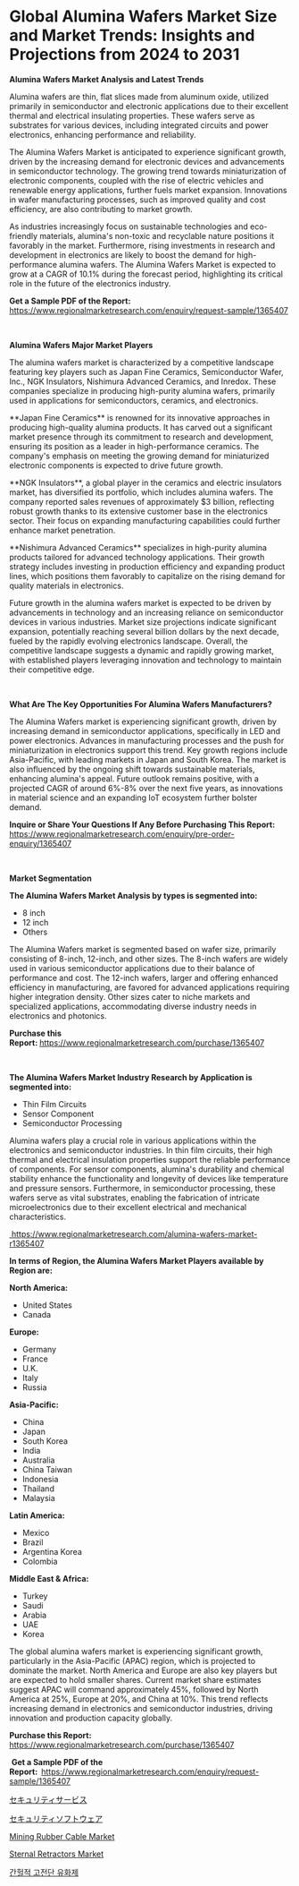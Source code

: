 <p><h1>Global Alumina Wafers Market Size and Market Trends: Insights and Projections from 2024 to 2031</h1></p><p><strong>Alumina Wafers Market Analysis and Latest Trends</strong></p>
<p><p>Alumina wafers are thin, flat slices made from aluminum oxide, utilized primarily in semiconductor and electronic applications due to their excellent thermal and electrical insulating properties. These wafers serve as substrates for various devices, including integrated circuits and power electronics, enhancing performance and reliability.</p><p>The Alumina Wafers Market is anticipated to experience significant growth, driven by the increasing demand for electronic devices and advancements in semiconductor technology. The growing trend towards miniaturization of electronic components, coupled with the rise of electric vehicles and renewable energy applications, further fuels market expansion. Innovations in wafer manufacturing processes, such as improved quality and cost efficiency, are also contributing to market growth.</p><p>As industries increasingly focus on sustainable technologies and eco-friendly materials, alumina's non-toxic and recyclable nature positions it favorably in the market. Furthermore, rising investments in research and development in electronics are likely to boost the demand for high-performance alumina wafers. The Alumina Wafers Market is expected to grow at a CAGR of 10.1% during the forecast period, highlighting its critical role in the future of the electronics industry.</p></p>
<p><strong>Get a Sample PDF of the Report:&nbsp;</strong> <a href="https://www.regionalmarketresearch.com/enquiry/request-sample/1365407">https://www.regionalmarketresearch.com/enquiry/request-sample/1365407</a></p>
<p>&nbsp;</p>
<p><strong>Alumina Wafers Major Market Players</strong></p>
<p><p>The alumina wafers market is characterized by a competitive landscape featuring key players such as Japan Fine Ceramics, Semiconductor Wafer, Inc., NGK Insulators, Nishimura Advanced Ceramics, and Inredox. These companies specialize in producing high-purity alumina wafers, primarily used in applications for semiconductors, ceramics, and electronics.</p><p>**Japan Fine Ceramics** is renowned for its innovative approaches in producing high-quality alumina products. It has carved out a significant market presence through its commitment to research and development, ensuring its position as a leader in high-performance ceramics. The company's emphasis on meeting the growing demand for miniaturized electronic components is expected to drive future growth.</p><p>**NGK Insulators**, a global player in the ceramics and electric insulators market, has diversified its portfolio, which includes alumina wafers. The company reported sales revenues of approximately $3 billion, reflecting robust growth thanks to its extensive customer base in the electronics sector. Their focus on expanding manufacturing capabilities could further enhance market penetration.</p><p>**Nishimura Advanced Ceramics** specializes in high-purity alumina products tailored for advanced technology applications. Their growth strategy includes investing in production efficiency and expanding product lines, which positions them favorably to capitalize on the rising demand for quality materials in electronics. </p><p>Future growth in the alumina wafers market is expected to be driven by advancements in technology and an increasing reliance on semiconductor devices in various industries. Market size projections indicate significant expansion, potentially reaching several billion dollars by the next decade, fueled by the rapidly evolving electronics landscape. Overall, the competitive landscape suggests a dynamic and rapidly growing market, with established players leveraging innovation and technology to maintain their competitive edge.</p></p>
<p>&nbsp;</p>
<p><strong>What Are The Key Opportunities For Alumina Wafers Manufacturers?</strong></p>
<p><p>The Alumina Wafers market is experiencing significant growth, driven by increasing demand in semiconductor applications, specifically in LED and power electronics. Advances in manufacturing processes and the push for miniaturization in electronics support this trend. Key growth regions include Asia-Pacific, with leading markets in Japan and South Korea. The market is also influenced by the ongoing shift towards sustainable materials, enhancing alumina's appeal. Future outlook remains positive, with a projected CAGR of around 6%-8% over the next five years, as innovations in material science and an expanding IoT ecosystem further bolster demand.</p></p>
<p><strong>Inquire or Share Your Questions If Any Before Purchasing This Report:</strong> <a href="https://www.regionalmarketresearch.com/enquiry/pre-order-enquiry/1365407">https://www.regionalmarketresearch.com/enquiry/pre-order-enquiry/1365407</a></p>
<p>&nbsp;</p>
<p><strong>Market Segmentation</strong></p>
<p><strong>The Alumina Wafers Market Analysis by types is segmented into:</strong></p>
<p><ul><li>8 inch</li><li>12 inch</li><li>Others</li></ul></p>
<p><p>The Alumina Wafers market is segmented based on wafer size, primarily consisting of 8-inch, 12-inch, and other sizes. The 8-inch wafers are widely used in various semiconductor applications due to their balance of performance and cost. The 12-inch wafers, larger and offering enhanced efficiency in manufacturing, are favored for advanced applications requiring higher integration density. Other sizes cater to niche markets and specialized applications, accommodating diverse industry needs in electronics and photonics.</p></p>
<p><strong>Purchase this Report:&nbsp;</strong><a href="https://www.regionalmarketresearch.com/purchase/1365407">https://www.regionalmarketresearch.com/purchase/1365407</a></p>
<p>&nbsp;</p>
<p><strong>The Alumina Wafers Market Industry Research by Application is segmented into:</strong></p>
<p><ul><li>Thin Film Circuits</li><li>Sensor Component</li><li>Semiconductor Processing</li></ul></p>
<p><p>Alumina wafers play a crucial role in various applications within the electronics and semiconductor industries. In thin film circuits, their high thermal and electrical insulation properties support the reliable performance of components. For sensor components, alumina's durability and chemical stability enhance the functionality and longevity of devices like temperature and pressure sensors. Furthermore, in semiconductor processing, these wafers serve as vital substrates, enabling the fabrication of intricate microelectronics due to their excellent electrical and mechanical characteristics.</p></p>
<p><a href="https://www.regionalmarketresearch.com/alumina-wafers-market-r1365407">&nbsp;https://www.regionalmarketresearch.com/alumina-wafers-market-r1365407</a></p>
<p><strong>In terms of Region, the Alumina Wafers Market Players available by Region are:</strong></p>
<p>
    <p> <strong> North America: </strong>
        <ul>
            <li>United States</li>
            <li>Canada</li>
        </ul>
        </p> 
    <p> <strong> Europe: </strong>
        <ul>
            <li>Germany</li>
            <li>France</li>
            <li>U.K.</li>
            <li>Italy</li>
            <li>Russia</li>
        </ul>
        </p> 
    <p> <strong> Asia-Pacific: </strong>
        <ul>
            <li>China</li>
            <li>Japan</li>
            <li>South Korea</li>
            <li>India</li>
            <li>Australia</li>
            <li>China Taiwan</li>
            <li>Indonesia</li>
            <li>Thailand</li>
            <li>Malaysia</li>
        </ul>
        </p> 
    <p> <strong> Latin America: </strong>
        <ul>
            <li>Mexico</li>
            <li>Brazil</li>
            <li>Argentina Korea</li>
            <li>Colombia</li>
        </ul>
        </p> 
    <p> <strong> Middle East & Africa: </strong>
        <ul>
            <li>Turkey</li>
            <li>Saudi</li>
            <li>Arabia</li>
            <li>UAE</li>
            <li>Korea</li>
        </ul>
    </p>
    </p>
<p><p>The global alumina wafers market is experiencing significant growth, particularly in the Asia-Pacific (APAC) region, which is projected to dominate the market. North America and Europe are also key players but are expected to hold smaller shares. Current market share estimates suggest APAC will command approximately 45%, followed by North America at 25%, Europe at 20%, and China at 10%. This trend reflects increasing demand in electronics and semiconductor industries, driving innovation and production capacity globally.</p></p>
<p><strong>Purchase this Report: </strong><a href="https://www.regionalmarketresearch.com/purchase/1365407">https://www.regionalmarketresearch.com/purchase/1365407</a></p>
<p>&nbsp;<strong>Get a Sample PDF of the Report:&nbsp;&nbsp;</strong><a href="https://www.regionalmarketresearch.com/enquiry/request-sample/1365407">https://www.regionalmarketresearch.com/enquiry/request-sample/1365407</a></p>
<p><strong></strong></p>
<p><p><a href="https://medium.com/@qarpaiop35/%E3%82%BB%E3%82%AD%E3%83%A5%E3%83%AA%E3%83%86%E3%82%A3%E3%82%B5%E3%83%BC%E3%83%93%E3%82%B9%E5%B8%82%E5%A0%B4%E3%81%AE%E8%A6%8F%E6%A8%A1-%E6%88%90%E9%95%B7%E3%83%88%E3%83%AC%E3%83%B3%E3%83%89-%E6%A5%AD%E7%95%8C%E5%88%86%E6%9E%90-%E3%82%BF%E3%82%A4%E3%83%97%E5%88%A5-%E3%82%A2%E3%83%97%E3%83%AA%E3%82%B1%E3%83%BC%E3%82%B7%E3%83%A7%E3%83%B3%E5%88%A5-2024%E5%B9%B4%E3%81%8B%E3%82%892031%E5%B9%B4%E3%81%BE%E3%81%A7%E3%81%AE%E4%BA%88%E6%B8%AC-7a75dd8a8c9f">セキュリティサービス</a></p><p><a href="https://medium.com/@qarpaiop35/%E6%AC%A1%E3%81%AE%E6%96%87%E3%82%92%E6%97%A5%E6%9C%AC%E8%AA%9E%E3%81%AB%E7%BF%BB%E8%A8%B3%E3%81%97%E3%81%BE%E3%81%99-%E4%BB%8A%E5%BE%8C%E6%95%B0%E5%B9%B4%E9%96%93%E3%81%AB%E3%82%BB%E3%82%AD%E3%83%A5%E3%83%AA%E3%83%86%E3%82%A3%E3%82%BD%E3%83%95%E3%83%88%E3%82%A6%E3%82%A7%E3%82%A2%E5%B8%82%E5%A0%B4%E3%81%AB%E5%BD%B1%E9%9F%BF%E3%82%92%E4%B8%8E%E3%81%88%E3%82%8B%E8%A6%81%E5%9B%A0%E3%81%AF%E4%BD%95%E3%81%A7%E3%81%99%E3%81%8B-%E5%B8%82%E5%A0%B4%E8%A3%BD%E5%93%81%E3%81%8A%E3%82%88%E3%81%B3%E5%9C%B0%E5%9F%9F%E5%88%86%E6%9E%90-2024%E5%B9%B4-2031%E5%B9%B4-6ca08f24fa57?postPublishedType=repub">セキュリティソフトウェア</a></p><p><a href="https://issuu.com/reportprime-2/docs/mining-rubber-cable-market-size-203_cc077004a80173">Mining Rubber Cable Market</a></p><p><a href="https://www.linkedin.com/pulse/how-regional-markets-adapting-sternal-retractors-market-cejhc?trackingId=8cp7sT9RTzW71YrvKhhkDA%3D%3D">Sternal Retractors Market</a></p><p><a href="https://medium.com/@ahmadmann1950/%EC%9D%B8%ED%84%B0%EB%AF%B8%ED%84%B4%ED%8A%B8-%EA%B3%A0%EC%A0%84%EB%8B%A8-%EC%97%90%EB%A9%80%EC%A0%84-%EA%B8%B0%EA%B3%84-%EC%8B%9C%EC%9E%A5-%EA%B7%9C%EB%AA%A8-%EC%A0%90%EC%9C%A0%EC%9C%A8-%EC%84%B1%EC%9E%A5-%EB%B0%8F-%EC%9C%A0%ED%98%95%EB%B3%84-%EC%9D%91%EC%9A%A9-%EB%B6%84%EC%95%BC-%EC%A0%9C%EC%95%BD-%EC%82%B0%EC%97%85-%EC%8B%9D%ED%92%88-%EC%82%B0%EC%97%85-%EA%B8%B0%ED%83%80-%EB%B0%8F-%EC%A7%80%EC%97%AD-%ED%86%B5%EC%B0%B0%EB%A0%A5%EA%B3%BC-2031%EB%85%84%EA%B9%8C%EC%A7%80%EC%9D%98-%EC%98%88%EC%B8%A1-9acd895663d5?postPublishedType=repub">간헐적 고전단 유화제</a></p></p>